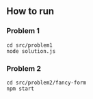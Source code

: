 ## How to run ##
### Problem 1
```
cd src/problem1
node solution.js
```
### Problem 2
```
cd src/problem2/fancy-form
npm start
```